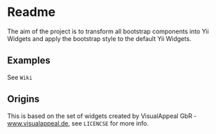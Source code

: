 Readme
==

The aim of the project is to transform all bootstrap components into Yii Widgets and apply the bootstrap style to the default Yii Widgets. 

Examples
--
See `Wiki`

Origins
--
This is based on the set of widgets created by VisualAppeal GbR - www.visualappeal.de, see `LICENCSE` for more info.
